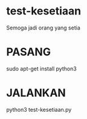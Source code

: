 # test-kesetiaan
Semoga jadi orang yang setia

# PASANG
sudo apt-get install python3

# JALANKAN
python3 test-kesetiaan.py

